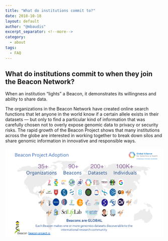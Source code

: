 ```yaml
---
title: "What do institutions commit to?" 
date: 2018-10-18
layout: default
author: "@mbaudis"
excerpt_separator: <!--more-->
category:
  - about
tags:
  - FAQ
---
```


## What do institutions commit to when they join the Beacon Network?

When an institution “lights” a Beacon, it demonstrates its willingness and ability to share data.

<!--more-->

The organizations in the Beacon Network have created online search functions that let anyone in the world know if a certain allele exists in their datasets ― but only to find a particular kind of information that was carefully chosen not to overly expose genomic data to privacy or security risks. The rapid growth of the Beacon Project shows that many institutions across the globe are interested in working together to break down silos and share genomic information in innovative and responsible ways.

<img src="/assets/img/beacon-adoption.png" alt="Beacon Adoption" class="center-block" />

